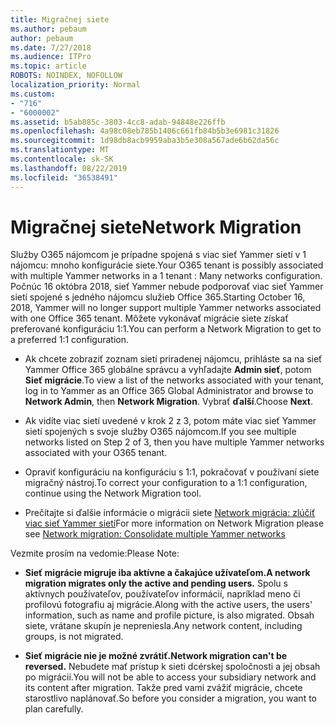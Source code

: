 ```yaml
---
title: Migračnej siete
ms.author: pebaum
author: pebaum
ms.date: 7/27/2018
ms.audience: ITPro
ms.topic: article
ROBOTS: NOINDEX, NOFOLLOW
localization_priority: Normal
ms.custom:
- "716"
- "6000002"
ms.assetid: b5ab885c-3803-4cc8-adab-94848e226ffb
ms.openlocfilehash: 4a98c08eb785b1406c661fb84b5b3e6981c31826
ms.sourcegitcommit: 1d98db8acb9959aba3b5e308a567ade6b62da56c
ms.translationtype: MT
ms.contentlocale: sk-SK
ms.lasthandoff: 08/22/2019
ms.locfileid: "36538491"
---
```

# <a name="network-migration"></a><span data-ttu-id="e5fd1-102">Migračnej siete</span><span class="sxs-lookup"><span data-stu-id="e5fd1-102">Network Migration</span></span>

<span data-ttu-id="e5fd1-103">Služby O365 nájomcom je prípadne spojená s viac sieť Yammer sietí v 1 nájomcu: mnoho konfigurácie siete.</span><span class="sxs-lookup"><span data-stu-id="e5fd1-103">Your O365 tenant is possibly associated with multiple Yammer networks in a 1 tenant : Many networks configuration.</span></span> <span data-ttu-id="e5fd1-104">Počnúc 16 októbra 2018, sieť Yammer nebude podporovať viac sieť Yammer sietí spojené s jedného nájomcu služieb Office 365.</span><span class="sxs-lookup"><span data-stu-id="e5fd1-104">Starting October 16, 2018, Yammer will no longer support multiple Yammer networks associated with one Office 365 tenant.</span></span> <span data-ttu-id="e5fd1-105">Môžete vykonávať migrácie siete získať preferované konfiguráciu 1:1.</span><span class="sxs-lookup"><span data-stu-id="e5fd1-105">You can perform a Network Migration to get to a preferred 1:1 configuration.</span></span>
  
- <span data-ttu-id="e5fd1-106">Ak chcete zobraziť zoznam sietí priradenej nájomcu, prihláste sa na sieť Yammer Office 365 globálne správcu a vyhľadajte **Admin sieť**, potom **Sieť migrácie**.</span><span class="sxs-lookup"><span data-stu-id="e5fd1-106">To view a list of the networks associated with your tenant, log in to Yammer as an Office 365 Global Administrator and browse to **Network Admin**, then **Network Migration**.</span></span> <span data-ttu-id="e5fd1-107">Vybrať **ďalší**.</span><span class="sxs-lookup"><span data-stu-id="e5fd1-107">Choose **Next**.</span></span>

- <span data-ttu-id="e5fd1-108">Ak vidíte viac sietí uvedené v krok 2 z 3, potom máte viac sieť Yammer sietí spojených s svoje služby O365 nájomcom.</span><span class="sxs-lookup"><span data-stu-id="e5fd1-108">If you see multiple networks listed on Step 2 of 3, then you have multiple Yammer networks associated with your O365 tenant.</span></span>

- <span data-ttu-id="e5fd1-109">Opraviť konfiguráciu na konfiguráciu s 1:1, pokračovať v používaní siete migračný nástroj.</span><span class="sxs-lookup"><span data-stu-id="e5fd1-109">To correct your configuration to a 1:1 configuration, continue using the Network Migration tool.</span></span>

- <span data-ttu-id="e5fd1-110">Prečítajte si ďalšie informácie o migrácii siete [Network migrácia: zlúčiť viac sieť Yammer sietí](https://support.office.com/article/a22c1b20-9231-4ce2-a916-392b1056d002)</span><span class="sxs-lookup"><span data-stu-id="e5fd1-110">For more information on Network Migration please see [Network migration: Consolidate multiple Yammer networks](https://support.office.com/article/a22c1b20-9231-4ce2-a916-392b1056d002)</span></span>

<span data-ttu-id="e5fd1-111">Vezmite prosím na vedomie:</span><span class="sxs-lookup"><span data-stu-id="e5fd1-111">Please Note:</span></span>
  
- <span data-ttu-id="e5fd1-112">**Sieť migrácie migruje iba aktívne a čakajúce užívateľom.**</span><span class="sxs-lookup"><span data-stu-id="e5fd1-112">**A network migration migrates only the active and pending users.**</span></span> <span data-ttu-id="e5fd1-113">Spolu s aktívnych používateľov, používateľov informácií, napríklad meno či profilovú fotografiu aj migrácie.</span><span class="sxs-lookup"><span data-stu-id="e5fd1-113">Along with the active users, the users' information, such as name and profile picture, is also migrated.</span></span> <span data-ttu-id="e5fd1-114">Obsah siete, vrátane skupín je nepreniesla.</span><span class="sxs-lookup"><span data-stu-id="e5fd1-114">Any network content, including groups, is not migrated.</span></span>

- <span data-ttu-id="e5fd1-115">**Sieť migrácie nie je možné zvrátiť.**</span><span class="sxs-lookup"><span data-stu-id="e5fd1-115">**Network migration can't be reversed.**</span></span> <span data-ttu-id="e5fd1-116">Nebudete mať prístup k sieti dcérskej spoločnosti a jej obsah po migrácii.</span><span class="sxs-lookup"><span data-stu-id="e5fd1-116">You will not be able to access your subsidiary network and its content after migration.</span></span> <span data-ttu-id="e5fd1-117">Takže pred vami zvážiť migrácie, chcete starostlivo naplánovať.</span><span class="sxs-lookup"><span data-stu-id="e5fd1-117">So before you consider a migration, you want to plan carefully.</span></span>
